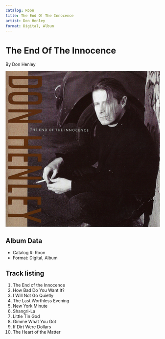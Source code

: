```yaml
---
catalog: Roon
title: The End Of The Innocence
artist: Don Henley
format: Digital, Album
---
```


# The End Of The Innocence

By Don Henley

![](../../assets/albumcovers/Don_Henley-The_End_Of_The_Innocence.png)

## Album Data

- Catalog #: Roon
- Format: Digital, Album


## Track listing


1. The End of the Innocence
2. How Bad Do You Want It?
3. I Will Not Go Quietly
4. The Last Worthless Evening
5. New York Minute
6. Shangri-La
7. Little Tin God
8. Gimme What You Got
9. If Dirt Were Dollars
10. The Heart of the Matter

